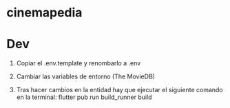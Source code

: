 # cinemapedia

# Dev

1. Copiar el .env.template y renombarlo a .env
2. Cambiar las variables de entorno (The MovieDB)

3. Tras hacer cambios en la entidad hay que ejecutar el siguiente comando en la terminal: flutter pub run build_runner build
